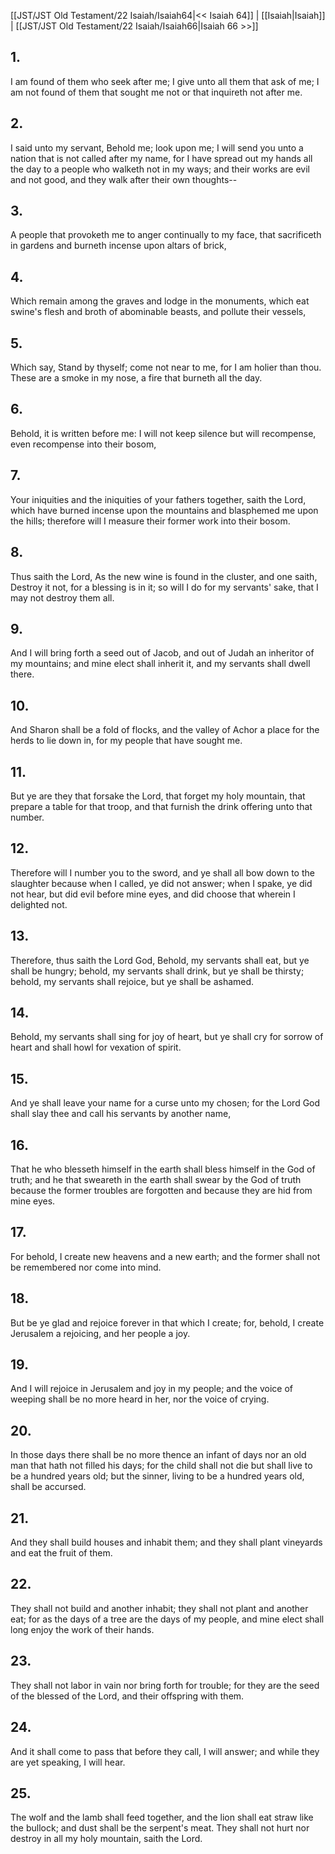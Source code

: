 [[JST/JST Old Testament/22 Isaiah/Isaiah64|<< Isaiah 64]] | [[Isaiah|Isaiah]] | [[JST/JST Old Testament/22 Isaiah/Isaiah66|Isaiah 66 >>]]
## 1.
I am found of them who seek after me; I give unto all them that ask of me; I am not found of them that sought me not or that inquireth not after me.
## 2.
I said unto my servant, Behold me; look upon me; I will send you unto a nation that is not called after my name, for I have spread out my hands all the day to a people who walketh not in my ways; and their works are evil and not good, and they walk after their own thoughts\--
## 3.
A people that provoketh me to anger continually to my face, that sacrificeth in gardens and burneth incense upon altars of brick,
## 4.
Which remain among the graves and lodge in the monuments, which eat swine\'s flesh and broth of abominable beasts, and pollute their vessels,
## 5.
Which say, Stand by thyself; come not near to me, for I am holier than thou. These are a smoke in my nose, a fire that burneth all the day.
## 6.
Behold, it is written before me: I will not keep silence but will recompense, even recompense into their bosom,
## 7.
Your iniquities and the iniquities of your fathers together, saith the Lord, which have burned incense upon the mountains and blasphemed me upon the hills; therefore will I measure their former work into their bosom.
## 8.
Thus saith the Lord, As the new wine is found in the cluster, and one saith, Destroy it not, for a blessing is in it; so will I do for my servants\' sake, that I may not destroy them all.
## 9.
And I will bring forth a seed out of Jacob, and out of Judah an inheritor of my mountains; and mine elect shall inherit it, and my servants shall dwell there.
## 10.
And Sharon shall be a fold of flocks, and the valley of Achor a place for the herds to lie down in, for my people that have sought me.
## 11.
But ye are they that forsake the Lord, that forget my holy mountain, that prepare a table for that troop, and that furnish the drink offering unto that number.
## 12.
Therefore will I number you to the sword, and ye shall all bow down to the slaughter because when I called, ye did not answer; when I spake, ye did not hear, but did evil before mine eyes, and did choose that wherein I delighted not.
## 13.
Therefore, thus saith the Lord God, Behold, my servants shall eat, but ye shall be hungry; behold, my servants shall drink, but ye shall be thirsty; behold, my servants shall rejoice, but ye shall be ashamed.
## 14.
Behold, my servants shall sing for joy of heart, but ye shall cry for sorrow of heart and shall howl for vexation of spirit.
## 15.
And ye shall leave your name for a curse unto my chosen; for the Lord God shall slay thee and call his servants by another name,
## 16.
That he who blesseth himself in the earth shall bless himself in the God of truth; and he that sweareth in the earth shall swear by the God of truth because the former troubles are forgotten and because they are hid from mine eyes.
## 17.
For behold, I create new heavens and a new earth; and the former shall not be remembered nor come into mind.
## 18.
But be ye glad and rejoice forever in that which I create; for, behold, I create Jerusalem a rejoicing, and her people a joy.
## 19.
And I will rejoice in Jerusalem and joy in my people; and the voice of weeping shall be no more heard in her, nor the voice of crying.
## 20.
In those days there shall be no more thence an infant of days nor an old man that hath not filled his days; for the child shall not die but shall live to be a hundred years old; but the sinner, living to be a hundred years old, shall be accursed.
## 21.
And they shall build houses and inhabit them; and they shall plant vineyards and eat the fruit of them.
## 22.
They shall not build and another inhabit; they shall not plant and another eat; for as the days of a tree are the days of my people, and mine elect shall long enjoy the work of their hands.
## 23.
They shall not labor in vain nor bring forth for trouble; for they are the seed of the blessed of the Lord, and their offspring with them.
## 24.
And it shall come to pass that before they call, I will answer; and while they are yet speaking, I will hear.
## 25.
The wolf and the lamb shall feed together, and the lion shall eat straw like the bullock; and dust shall be the serpent\'s meat. They shall not hurt nor destroy in all my holy mountain, saith the Lord.


